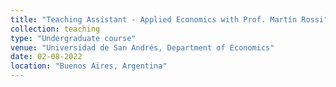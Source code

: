 ```yaml
---
title: "Teaching Assistant - Applied Economics with Prof. Martín Rossi"
collection: teaching
type: "Undergraduate course"
venue: "Universidad de San Andrés, Department of Economics"
date: 02-08-2022
location: "Buenos Aires, Argentina"
---
```

